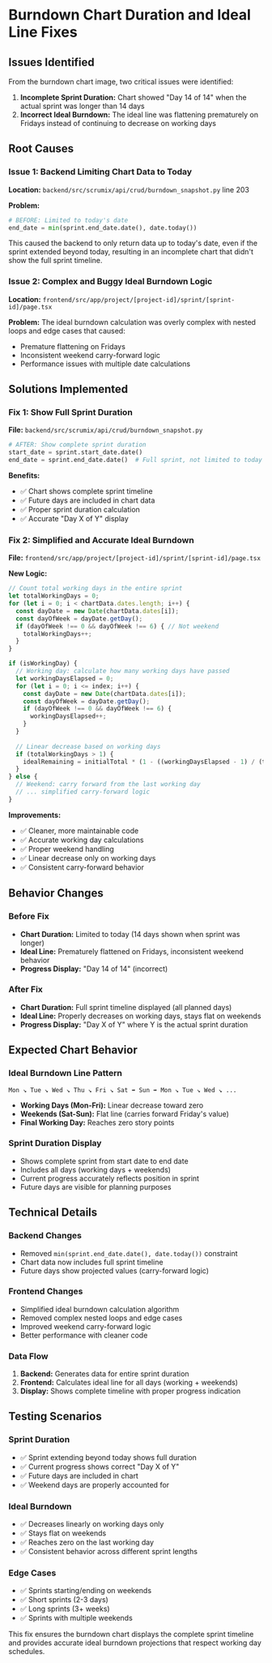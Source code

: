 # Burndown Chart Duration and Ideal Line Fixes

## Issues Identified

From the burndown chart image, two critical issues were identified:

1. **Incomplete Sprint Duration:** Chart showed "Day 14 of 14" when the actual sprint was longer than 14 days
2. **Incorrect Ideal Burndown:** The ideal line was flattening prematurely on Fridays instead of continuing to decrease on working days

## Root Causes

### Issue 1: Backend Limiting Chart Data to Today
**Location:** `backend/src/scrumix/api/crud/burndown_snapshot.py` line 203

**Problem:**
```python
# BEFORE: Limited to today's date
end_date = min(sprint.end_date.date(), date.today())
```

This caused the backend to only return data up to today's date, even if the sprint extended beyond today, resulting in an incomplete chart that didn't show the full sprint timeline.

### Issue 2: Complex and Buggy Ideal Burndown Logic
**Location:** `frontend/src/app/project/[project-id]/sprint/[sprint-id]/page.tsx`

**Problem:** The ideal burndown calculation was overly complex with nested loops and edge cases that caused:
- Premature flattening on Fridays
- Inconsistent weekend carry-forward logic
- Performance issues with multiple date calculations

## Solutions Implemented

### Fix 1: Show Full Sprint Duration

**File:** `backend/src/scrumix/api/crud/burndown_snapshot.py`

```python
# AFTER: Show complete sprint duration
start_date = sprint.start_date.date()
end_date = sprint.end_date.date()  # Full sprint, not limited to today
```

**Benefits:**
- ✅ Chart shows complete sprint timeline
- ✅ Future days are included in chart data
- ✅ Proper sprint duration calculation
- ✅ Accurate "Day X of Y" display

### Fix 2: Simplified and Accurate Ideal Burndown

**File:** `frontend/src/app/project/[project-id]/sprint/[sprint-id]/page.tsx`

**New Logic:**
```typescript
// Count total working days in the entire sprint
let totalWorkingDays = 0;
for (let i = 0; i < chartData.dates.length; i++) {
  const dayDate = new Date(chartData.dates[i]);
  const dayOfWeek = dayDate.getDay();
  if (dayOfWeek !== 0 && dayOfWeek !== 6) { // Not weekend
    totalWorkingDays++;
  }
}

if (isWorkingDay) {
  // Working day: calculate how many working days have passed
  let workingDaysElapsed = 0;
  for (let i = 0; i <= index; i++) {
    const dayDate = new Date(chartData.dates[i]);
    const dayOfWeek = dayDate.getDay();
    if (dayOfWeek !== 0 && dayOfWeek !== 6) {
      workingDaysElapsed++;
    }
  }
  
  // Linear decrease based on working days
  if (totalWorkingDays > 1) {
    idealRemaining = initialTotal * (1 - ((workingDaysElapsed - 1) / (totalWorkingDays - 1)));
  }
} else {
  // Weekend: carry forward from the last working day
  // ... simplified carry-forward logic
}
```

**Improvements:**
- ✅ Cleaner, more maintainable code
- ✅ Accurate working day calculations
- ✅ Proper weekend handling
- ✅ Linear decrease only on working days
- ✅ Consistent carry-forward behavior

## Behavior Changes

### Before Fix
- **Chart Duration:** Limited to today (14 days shown when sprint was longer)
- **Ideal Line:** Prematurely flattened on Fridays, inconsistent weekend behavior
- **Progress Display:** "Day 14 of 14" (incorrect)

### After Fix
- **Chart Duration:** Full sprint timeline displayed (all planned days)
- **Ideal Line:** Properly decreases on working days, stays flat on weekends
- **Progress Display:** "Day X of Y" where Y is the actual sprint duration

## Expected Chart Behavior

### Ideal Burndown Line Pattern
```
Mon ↘️ Tue ↘️ Wed ↘️ Thu ↘️ Fri ↘️ Sat ➡️ Sun ➡️ Mon ↘️ Tue ↘️ Wed ↘️ ...
```

- **Working Days (Mon-Fri):** Linear decrease toward zero
- **Weekends (Sat-Sun):** Flat line (carries forward Friday's value)
- **Final Working Day:** Reaches zero story points

### Sprint Duration Display
- Shows complete sprint from start date to end date
- Includes all days (working days + weekends)
- Current progress accurately reflects position in sprint
- Future days are visible for planning purposes

## Technical Details

### Backend Changes
- Removed `min(sprint.end_date.date(), date.today())` constraint
- Chart data now includes full sprint timeline
- Future days show projected values (carry-forward logic)

### Frontend Changes
- Simplified ideal burndown calculation algorithm
- Removed complex nested loops and edge cases
- Improved weekend carry-forward logic
- Better performance with cleaner code

### Data Flow
1. **Backend:** Generates data for entire sprint duration
2. **Frontend:** Calculates ideal line for all days (working + weekends)
3. **Display:** Shows complete timeline with proper progress indication

## Testing Scenarios

### Sprint Duration
- ✅ Sprint extending beyond today shows full duration
- ✅ Current progress shows correct "Day X of Y"
- ✅ Future days are included in chart
- ✅ Weekend days are properly accounted for

### Ideal Burndown
- ✅ Decreases linearly on working days only
- ✅ Stays flat on weekends
- ✅ Reaches zero on the last working day
- ✅ Consistent behavior across different sprint lengths

### Edge Cases
- ✅ Sprints starting/ending on weekends
- ✅ Short sprints (2-3 days)
- ✅ Long sprints (3+ weeks)
- ✅ Sprints with multiple weekends

This fix ensures the burndown chart displays the complete sprint timeline and provides accurate ideal burndown projections that respect working day schedules.
